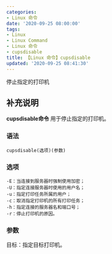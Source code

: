 ```yaml
---
categories:
- Linux 命令
date: '2020-09-25 08:00:00'
tags:
- Linux
- Linux Command
- Linux 命令
- cupsdisable
title: 【Linux 命令】cupsdisable
updated: '2020-09-25 08:41:30'
---
```


停止指定的打印机

## 补充说明

**cupsdisable命令** 用于停止指定的打印机。

###  语法

```shell
cupsdisable(选项)(参数)
```

###  选项

```shell
-E：当连接到服务器时强制使用加密；
-U：指定连接服务器时使用的用户名；
-u：指定打印任务所属的用户；
-c：取消指定打印机的所有打印任务；
-h：指定连接的服务器名和端口号；
-r：停止打印机的原因。
```

###  参数

目标：指定目标打印机。


<!-- Linux命令行搜索引擎：https://jaywcjlove.github.io/linux-command/ -->